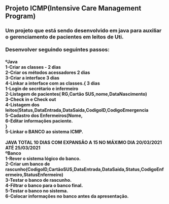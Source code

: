 <h2>Projeto ICMP(Intensive Care Management Program)</h2>
<h3>Um projeto que está sendo desenvolvido em java para auxiliar o gerenciamento de pacientes em leitos de Uti.<br><br>
Desenvolver seguindo seguintes passos:</h3>
<h4>
 ºJava<br>
1-Criar as classes - 2 dias<br>
2-Criar os métodos acessadores 2 dias<br>
3-Criar a interface 3 dias<br>
4-Linkar a interface com as classes.{ 3 dias<br>
1-Login de secrétario e infermeiro<br>
2-Listagem de pacientes( RG,Cartão SUS,nome,DataNascimento)<br>
3-Check in e Check out<br>
4-Listagem dos leitos(Status,DataEntrada,DataSaida,CodigoID,CodigoEmergencia<br>
5-Cadastro dos Enfermeiros(Nome,<br>
6-Editar informações paciente.<br>
}<br>
5-Linkar o BANCO ao sistema ICMP.<br>
<br>
JAVA TOTAL 10 DIAS COM EXPANSÃO A 15 NO MÁXIMO DIA 20/03/2021 ATÉ 25/03/2021<br>
ºBanco<br>
1-Rever o sistema lógico do banco.<br>
2-Criar um banco de rascunho(CodigoID,CartãoSUS,DataEntrada,DataSaida,Status,CodigoEnfermeiro,StatusEnfermeiro)<br>
3-Testar o banco de rascunho.<br>
4-Filtrar o banco para o banco final.<br>
5-Testar o banco no sistema.<br>
6-Colocar informações no banco antes da apresentação.<br>
</h4>
